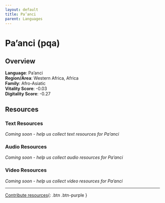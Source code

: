 ```yaml
---
layout: default
title: Pa’anci
parent: Languages
---
```


# Pa’anci (pqa)

## Overview

**Language**: Pa’anci  
**Region/Area**: Western Africa, Africa  
**Family**: Afro-Asiatic  
**Vitality Score**: -0.03  
**Digitality Score**: -0.27  

## Resources

### Text Resources
*Coming soon - help us collect text resources for Pa’anci*

### Audio Resources
*Coming soon - help us collect audio resources for Pa’anci*

### Video Resources
*Coming soon - help us collect video resources for Pa’anci*

---

[Contribute resources](https://fairtrain.github.io/){: .btn .btn-purple }
